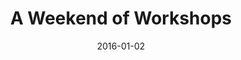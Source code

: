 ---
subheader: '"Dusk Before Fireworks" by Dorothy Parker

  directed by Sophie Downes

  "Selections from Dorian Gray" by Oscar Wilde

  directed by Abi Hunter'
description: "<p class=\"clear\" dir=\"ltr\">\n<span id=\"docs-internal-guid-aa277e62-01ad-0815-5b4d-b58255b90051\"\
  ><span>UT/TAPS presents A Weekend of Workshops</span></span></p><p class=\"clear\"\
  \ dir=\"ltr\">\n<span id=\"docs-internal-guid-aa277e62-01ad-0815-5b4d-b58255b90051\"\
  ><span>Weekend of Workshops offers a stage to directors, devisers and performers\
  \ to exercise and explore their craft. This fall, directors probe into adaptations\
  \ of well-known works to explore their voice in storytelling. The evening will feature\
  \ Sophie Downes\u2019 adaptation of \u201CDusk Before Fireworks\u201D by Dorothy\
  \ Parker and Abigail Hunter's \u201CSelections from Dorian Gray\u201D by Oscar Wilde.\
  \ \_A Weekend of Workshops commits each and every inhabitant of this intimate space\
  \ to the expansion of the limits of their artistry.</span></span></p> <p class=\"\
  clear\" dir=\"ltr\">\n<span><span>The show will feature an afterglow performance\
  \ by UofC Commedia! </span></span></p><p class=\"clear\" dir=\"ltr\">\n<span><span><strong>Ava\
  \ Geenen</strong> (Kit) is a first year, potentially majoring in Neuroscience. This\
  \ is her first UT show, but she has previously acted in <em>Theater [24]</em>.</span></span></p><p><span><span><strong>David\
  \ Lorell</strong> (Hobie) is a first-year from Los Angeles, CA with an interest\
  \ in Artificial Intelligence research who found himself in front of an audience\
  \ for the first time in a middle school rendition of<em> Guys and Dolls</em>. Past\
  \ credits include: <em>Pride and Prejudice</em> (Mr. Darcy), <em>Twelfth Night </em>(Duke\
  \ Orsino), <em>The 39 Steps</em> (Richard Hannay), and <em>Biloxi Blues</em> (Sgt.\
  \ Toomey), among other short pieces. After high school he joined The Road theater\
  \ company, and played roles in various productions and readings across Los Angeles.\
  \ Now at university, he aims to act within campus - in UT, etc. - or without, in\
  \ the city of Chicago.</span></span></p><p><strong>Sophie Downes</strong> (Director)\
  \ is a fourth-year majoring in English with a linguistics minor. She has worked\
  \ on numerous UT shows over the past three years as a production manager, assistant\
  \ production manager, assistant sound designer, and sound board operator. This is\
  \ her first foray into directing.</p><p><strong>Ellen Wiese</strong> (Stage Manager)\
  \ <span>is a fourth-year BA/MAPH student majoring in English and Creative Writing.\
  \ Past credits include <em>West Side Story</em> (Floor Manager), <em>Ex Libris</em>\
  \ (Stage Manager), <em>By the Bog of Cats</em> (ASM) and <em>Miss Julie </em>(ASM).</span></p><p\
  \ class=\"clear\">\n<span><strong>Hayley Gruenspan</strong> (Dorian)</span><span>\
  \ is a first-year who is potentially majoring in creative writing while also exploring\
  \ science and psychology. She is involved in Maroon TV, and hopes to be involved\
  \ with many more UT productions in the future.</span></p> <p class=\"clear\">\n\
  <span><span><strong>Sarah Saltiel</strong> (Basil) is a second year English and\
  \ Visual Arts major. She has been involved with UT, CES, and Ballroom Dance. She\
  \ had been in <em>Woman on Trial</em> (Antigone), <em>Chronicles</em>, and <em>Ex\
  \ Libris</em> (Beck) and will appear in <em>Knight of the Burning Pestle</em> (Venturewell)\
  \ later this quarter.</span></span></p><p><strong>Maria de Lourdes Zurita</strong>\
  \ (Henry) is a second-year in the college, undecided in major. She will study something\
  \ in the Social Sciences. This is her first UT production, though she acted some\
  \ through middle and high school. She has been involved in Doc Films as well. She\
  \ hopes to continue immersing herself in the arts no matter what the future after\
  \ college holds.</p><p><strong>Abi Hunter</strong> (Director) is a second year in\
  \ the College. She has performed and designed for UT and CES. Past credits include\
  \ <em>Medea</em> (Chorus),<em> The Bacchae</em> (Agave), <em>The Bald Soprano</em>\
  \ (Mary), and <em>By The Bog of Cats</em> (Assistant Scenic Designer).\_</p><p class=\"\
  clear\">\n<span><span><strong>Victoria Keating</strong> (Stage Manager) is a student\
  \ in the College.</span></span></p><p class=\"clear\">\n<strong>Claire Haupt</strong>\
  \ (Production Manager) is a fourth year theatre and performance studies major with\
  \ a focus in production management. Selected University production management credits\
  \ include: <em>Cabaret</em>, <em>Urinetown</em>, and <em>Belleville</em>. Claire\
  \ has interned with Salonathon, Steppenwolf, and Chicago Shakespeare Theatre and\
  \ most recently made her professional debut production managing <em>Byhalia, Mississippi</em>\
  \ with Definition &amp; The New Colony at the Steppenwolf 1700 Theatre. She would\
  \ like to thank her family for their never ending love and support.</p><p><strong>Molly\
  \ Becker</strong>\_(Associate Production Manager) is a fourth year Interdisciplinary\
  \ Studies in the Humanities major. Past credits include Weekends of Workshops in\
  \ Fall 2015 and Winter 2016 (Production Manager), Closer (APM), <em>The Effect of\
  \ Gamma Rays on Man-in-the-Moon Marigolds</em> (APM) and <em>Cabaret</em> (APM).</p><p><strong>Coriander\
  \ Mayer </strong>(Lighting Designer) is a third year student majoring in TAPS and\
  \ English. Most recently with UT, she designed lights for <em>By the Bog of Cats</em>\
  \ and <em>The Monkey King</em> and associate designed the Dean\u2019s Men production\
  \ of <em>Romeo and Juliet</em>. Professional design credits include work with Adventure\
  \ Stage Chicago (<em>Unspoken, On Air</em>), Eleusis Collective (<em>King Lear</em>),\
  \ Bread and Roses (Logan Center O-Party), Madison Street Theater (<em>Sin</em>),\
  \ and various dance groups on campus. Cori looks forward to designing lights for\
  \ <em>After the Revolution</em> later this quarter.</p> <p><strong>Abby Weymouth\
  \ </strong>(Asst. Lighting Designer) is a first-year in the College potentially\
  \ majoring in math or chemistry. This is her first UT show.</p><p class=\"clear\"\
  >\n<strong>Joseph Beutel</strong> is a fourth year majoring in Math and Physics.\
  \ Capitano his most self aggrandizing form-- and he's acted in University Theater\
  \ and Fire Escape productions!</p><p><strong>Daniel Ruttenberg</strong> is a second\
  \ year planning to double major in Biology and Linguistics. It is his fourth show\
  \ with Commedia. Currently, he makes puzzles for the <em>Chicago Maroon </em>and\
  \ articles for the <em>Chicago Shady Dealer</em>. Keep calm and enjoy the show!</p><p><strong>Tempest\
  \ Wisdom</strong> (Lelio/Little Boy/Dayman) is a third year TAPS major and has been\
  \ a member of U of C Commedia's ensemble since her first year.</p><p><strong>Alicia\
  \ Zhao</strong> (Zanni, Pianist) is a fourth-year majoring in Economics and minoring\
  \ in Linguistics. She has been involved with UChicago Commedia since her first year\
  \ and hasn't looked back since.</p><p><strong>Hannah Zinky</strong> (Pedrolino),\
  \ our dear almost-mime, has appeared in numerous shows throughout the time and space,\
  \ recently in at the University of Chicago he has appeared in <em>Bang in the Night</em>,\
  \ <em>Freudzen</em>, and <em>Cherry Poppins</em> as well as in diverse other small\
  \ productions. Hannah has participated in Le Vorris and Vox's production of <em>Winter's\
  \ Thaw</em>, will be in UBallet's <em>Swan Lake</em> in Winter Quarter, and acted\
  \ in CES's <em>The Bacchae</em> (Cadmus). Of course, none of this has aught to do\
  \ with a Chemistry major, but we will let this go.</p><p><strong>Alex Hearn</strong>\
  \ (Director) is so happy to be finally directing for Commedia! Commedia gave him\
  \ his first theater role at UofC, acting as Dr. Frank-n-Furter in Commedia's\_<em>Sexxxtravaganza</em>.\
  \ Since then, he's acted as Dotore and Pulcinella in a variety of shows, all of\
  \ which were silly and improbable.</p><p><strong>Katy Surhigh</strong> (Stage Manager)\
  \ is a third-year English major. Past credits include <em>Winter's Tale</em> (Assistant\
  \ Stage Manager), <em>Commedia Goes to Bed</em> (Stage Manager), <em>The Seagull</em>\
  \ (Assistant Stage Manager), <em>Urinetown</em> (Billy Boy Bill), and <em>Rumors</em>\
  \ (Assistant Costume Designer). Katy is also a member of UT Committee and the vice\
  \ president of her a cappella group, Rhythm and Jews.</p>"
slug: fall-weekend-workshops
title: A Weekend of Workshops
layout: show-info
quarter: fall
year: 2016
season: 2016-2017 Shows
date: 2016-01-02

---